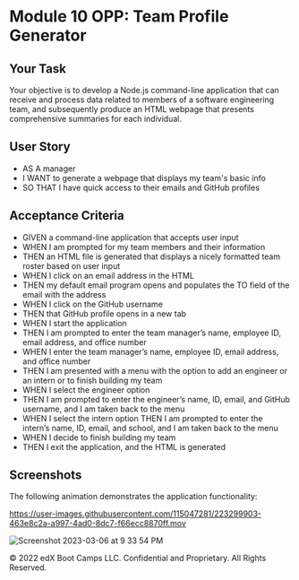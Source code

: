 # Module 10 OPP: Team Profile Generator

## Your Task

Your objective is to develop a Node.js command-line application that can receive and process data related to members of a software engineering team, and subsequently produce an HTML webpage that presents comprehensive summaries for each individual.

## User Story

* AS A manager
* I WANT to generate a webpage that displays my team's basic info
* SO THAT I have quick access to their emails and GitHub profiles


## Acceptance Criteria

* GIVEN a command-line application that accepts user input
* WHEN I am prompted for my team members and their information
* THEN an HTML file is generated that displays a nicely formatted team roster based on user input
* WHEN I click on an email address in the HTML
* THEN my default email program opens and populates the TO field of the email with the address
* WHEN I click on the GitHub username
* THEN that GitHub profile opens in a new tab
* WHEN I start the application
* THEN I am prompted to enter the team manager’s name, employee ID, email address, and office number
* WHEN I enter the team manager’s name, employee ID, email address, and office number
* THEN I am presented with a menu with the option to add an engineer or an intern or to finish building my team
* WHEN I select the engineer option
* THEN I am prompted to enter the engineer’s name, ID, email, and GitHub username, and I am taken back to the menu
* WHEN I select the intern option
THEN I am prompted to enter the intern’s name, ID, email, and school, and I am taken back to the menu
* WHEN I decide to finish building my team
* THEN I exit the application, and the HTML is generated

## Screenshots
The following animation demonstrates the application functionality: 

https://user-images.githubusercontent.com/115047281/223299903-463e8c2a-a997-4ad0-8dc7-f66ecc8870ff.mov

![Screenshot 2023-03-06 at 9 33 54 PM](https://user-images.githubusercontent.com/115047281/223304869-9f1895e2-1f02-4b18-a633-2c672d1d1d62.png)





© 2022 edX Boot Camps LLC. Confidential and Proprietary. All Rights Reserved.
